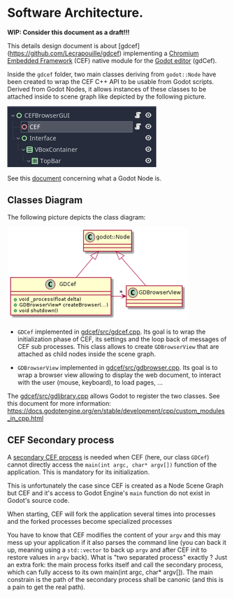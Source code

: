 # Software Architecture.

**WIP: Consider this document as a draft!!!**

This details design document is about [gdcef]
(https://github.com/Lecrapouille/gdcef) implementing a [Chromium Embedded
Framework](https://bitbucket.org/chromiumembedded/cef/wiki/Home) (CEF) native
module for the [Godot editor](https://godotengine.org/) (gdCef).

Inside the `gdcef` folder, two main classes deriving from `godot::Node` have
been created to wrap the CEF C++ API to be usable from Godot scripts. Derived
from Godot Nodes, it allows instances of these classes to be attached inside to
scene graph like depicted by the following picture.

![CEFnode](scenegraph/cef.png)

See this
[document](https://docs.godotengine.org/en/stable/classes/class_node.html)
concerning what a Godot Node is.

## Classes Diagram

The following picture depicts the class diagram:

![classdiag](architecture/classes.png)

- `GDCef` implemented in [gdcef/src/gdcef.cpp](gdcef.[ch]pp). Its goal is to
  wrap the initialization phase of CEF, its settings and the loop back of
  messages of CEF sub processes. This class allows to create `GDBrowserView`
  that are attached as child nodes inside the scene graph.

- `GDBrowserView` implemented in [gdcef/src/gdbrowser.cpp](gdbrowser.[ch]pp).
  Its goal is to wrap a browser view allowing to display the web document, to
  interact with the user (mouse, keyboard), to load pages, ...

The [gdcef/src/gdlibrary.cpp](gdcef/src/gdlibrary.cpp) allows Godot to
register the two classes. See this document for more information:
https://docs.godotengine.org/en/stable/development/cpp/custom_modules_in_cpp.html

## CEF Secondary process

A [secondary CEF
process](https://bitbucket.org/chromiumembedded/cef/wiki/GeneralUsage.md#markdown-header-separate-sub-process-executable)
is needed when CEF (here, our class `GDCef`) cannot directly access the
`main(int argc, char* argv[])` function of the application. This is mandatory for
its initialization. 
<!---
This is unfortunately the case since CEF is created as node
scene graph but CEF does not come natively inside the Godot engine and
accessing to the Godot engine `main` function.
-->
This is unfortunately the case since CEF is created as a Node Scene Graph
but CEF and it's access to Godot Engine's `main` function do not exist
in Godot's source code.

When starting, CEF will fork the application several times into processes 
and the forked processes become specialized processes

You have to know that CEF modifies the content of your `argv` and this may mess
up your application if it also parses the command line (you can back it up,
meaning using a `std::vector` to back up `argv` and after CEF init to restore
values in `argv` back). What is "two separated process" exactly ? Just an extra
fork: the main process forks itself and call the secondary process, which can
fully access to its own main(int argc, char* argv[]). The main constrain is the
path of the secondary process shall be canonic (and this is a pain to get the
real path).

<!---
## Diagram sequence
-->
